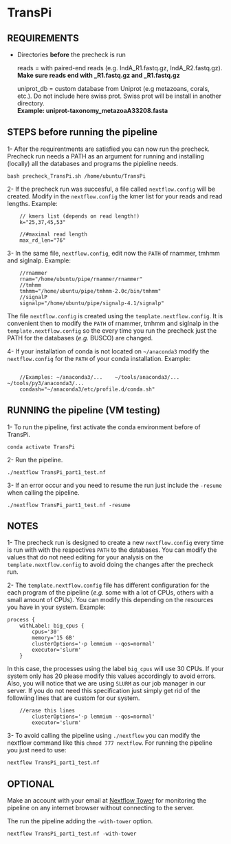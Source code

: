 # TransPi

## REQUIREMENTS   
- Directories **before** the precheck is run  

  reads = with paired-end reads (e.g. IndA_R1.fastq.gz, IndA_R2.fastq.gz).    
  		**Make sure reads end with _R1.fastq.gz and _R1.fastq.gz**  
          
  uniprot_db = custom database from Uniprot (e.g metazoans, corals, etc.). Do not include here swiss prot. Swiss prot will be         install in another directory.  
		**Example: uniprot-taxonomy_metazoaA33208.fasta**   


## STEPS before running the pipeline    
1- After the requirentments are satisfied you can now run the precheck. Precheck run needs a PATH as an argument for running and installing (locally) all the databases and programs the pipieline needs.   

```
bash precheck_TransPi.sh /home/ubuntu/TransPi
```  

2- If the precheck run was succesful, a file called `nextflow.config` will be created. Modify in the `nextflow.config` the kmer list for your reads and read lengths. Example:    

```  
    // kmers list (depends on read length!)
    k="25,37,45,53"

    //#maximal read length
    max_rd_len="76"

``` 

3-  In the same file, `nextflow.config`, edit now the `PATH` of rnammer, tmhmm and siglnalp. Example:     

```
    //rnammer
    rnam="/home/ubuntu/pipe/rnammer/rnammer"
    //tmhmm
    tmhmm="/home/ubuntu/pipe/tmhmm-2.0c/bin/tmhmm"
    //signalP
    signalp="/home/ubuntu/pipe/signalp-4.1/signalp"

```   

The file `nextflow.config` is created using the `template.nextflow.config`. It is convenient then to modify the `PATH` of rnammer, tmhmm and siglnalp in the `template.nextflow.config` so the every time you run the precheck just the PATH for the databases (*e.g.* BUSCO) are changed.     


4- If your installation of conda is not located on `~/anaconda3` modify the `nextflow.config` for the `PATH` of your conda installation. Example:  

```

    //Examples: ~/anaconda3/...    ~/tools/anaconda3/...   ~/tools/py3/anaconda3/...
    condash="~/anaconda3/etc/profile.d/conda.sh"

```  

## RUNNING the pipeline (VM testing)  

1- To run the pipeline, first activate the conda environment before of TransPi.  

```
conda activate TransPi
```  

2- Run the pipeline.   

```
./nextflow TransPi_part1_test.nf
```

3- If an error occur and you need to resume the run just include the `-resume` when calling the pipeline.  

```
./nextflow TransPi_part1_test.nf -resume

```    
 

## NOTES
1- The precheck run is designed to create a new `nextflow.config` every time is run with with the respectives `PATH` to the databases. You can modify the values that do not need editing for your analysis on the `template.nextflow.config` to avoid doing the changes after the precheck run.  

2- The `template.nextflow.config` file has different configuration for the each program of the pipeline (*e.g.* some with a lot of CPUs, others with a small amount of CPUs). You can modify this depending on the resources you have in your system. Example:

```
process {
    withLabel: big_cpus {
        cpus='30'
        memory='15 GB'
        clusterOptions='-p lemmium --qos=normal'
        executor='slurm'
    }

```

In this case, the processes using the label `big_cpus` will use 30 CPUs. If your system only has 20 please modify this values accordingly to avoid errors. Also, you will notice that we are using `SLURM` as our job manager in our server. If you do not need this specification just simply get rid of the followiing lines that are custom for our system.    

```
	//erase this lines
        clusterOptions='-p lemmium --qos=normal'
        executor='slurm'
```  


3- To avoid calling the pipeline using `./nextflow` you can modify the nextflow command like this `chmod 777 nextflow`. For running the pipeline you just need to use:  

```
nextflow TransPi_part1_test.nf

```    


## OPTIONAL   
Make an account with your email at [Nextflow Tower](https://tower.nf/login) for monitoring the pipeline on any internet browser without connecting to the server.  

The run the pipeline adding the `-with-tower` option.

```
nextflow TransPi_part1_test.nf -with-tower 
```  

